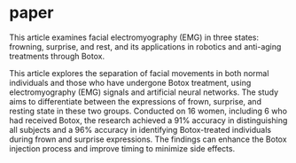 # paper
This article examines facial electromyography (EMG) in three states: frowning, surprise, and rest, and its applications in robotics and anti-aging treatments through Botox.


This article explores the separation of facial movements in both normal individuals and those who have undergone Botox treatment, using electromyography (EMG) signals and artificial neural networks. The study aims to differentiate between the expressions of frown, surprise, and resting state in these two groups. Conducted on 16 women, including 6 who had received Botox, the research achieved a 91% accuracy in distinguishing all subjects and a 96% accuracy in identifying Botox-treated individuals during frown and surprise expressions. The findings can enhance the Botox injection process and improve timing to minimize side effects.
